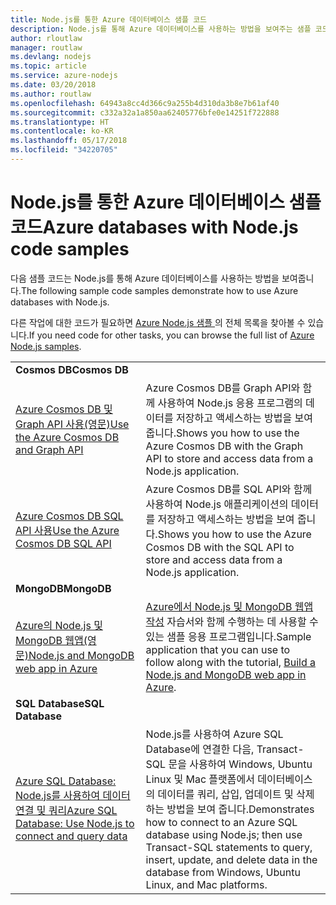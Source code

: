 ```yaml
---
title: Node.js를 통한 Azure 데이터베이스 샘플 코드
description: Node.js를 통해 Azure 데이터베이스를 사용하는 방법을 보여주는 샘플 코드입니다.
author: rloutlaw
manager: routlaw
ms.devlang: nodejs
ms.topic: article
ms.service: azure-nodejs
ms.date: 03/20/2018
ms.author: routlaw
ms.openlocfilehash: 64943a8cc4d366c9a255b4d310da3b8e7b61af40
ms.sourcegitcommit: c332a32a1a850aa62405776bfe0e14251f722888
ms.translationtype: HT
ms.contentlocale: ko-KR
ms.lasthandoff: 05/17/2018
ms.locfileid: "34220705"
---
```

# <a name="azure-databases-with-nodejs-code-samples"></a><span data-ttu-id="b936a-103">Node.js를 통한 Azure 데이터베이스 샘플 코드</span><span class="sxs-lookup"><span data-stu-id="b936a-103">Azure databases with Node.js code samples</span></span>

<span data-ttu-id="b936a-104">다음 샘플 코드는 Node.js를 통해 Azure 데이터베이스를 사용하는 방법을 보여줍니다.</span><span class="sxs-lookup"><span data-stu-id="b936a-104">The following sample code samples demonstrate how to use Azure databases with Node.js.</span></span>

<span data-ttu-id="b936a-105">다른 작업에 대한 코드가 필요하면 [Azure Node.js 샘플 ](https://azure.microsoft.com/resources/samples/?term=nodejs)의 전체 목록을 찾아볼 수 있습니다.</span><span class="sxs-lookup"><span data-stu-id="b936a-105">If you need code for other tasks, you can browse the full list of [Azure Node.js samples](https://azure.microsoft.com/resources/samples/?term=nodejs).</span></span>

| | |
|---|---|
| <span data-ttu-id="b936a-106">**Cosmos DB**</span><span class="sxs-lookup"><span data-stu-id="b936a-106">**Cosmos DB**</span></span> ||
| [<span data-ttu-id="b936a-107">Azure Cosmos DB 및 Graph API 사용(영문)</span><span class="sxs-lookup"><span data-stu-id="b936a-107">Use the Azure Cosmos DB and Graph API</span></span>](https://azure.microsoft.com/resources/samples/azure-cosmos-db-graph-nodejs-getting-started/) | <span data-ttu-id="b936a-108">Azure Cosmos DB를 Graph API와 함께 사용하여 Node.js 응용 프로그램의 데이터를 저장하고 액세스하는 방법을 보여 줍니다.</span><span class="sxs-lookup"><span data-stu-id="b936a-108">Shows you how to use the Azure Cosmos DB with the Graph API to store and access data from a Node.js application.</span></span> |
| [<span data-ttu-id="b936a-109">Azure Cosmos DB SQL API 사용</span><span class="sxs-lookup"><span data-stu-id="b936a-109">Use the Azure Cosmos DB SQL API</span></span>](https://azure.microsoft.com/resources/samples/azure-cosmos-db-documentdb-nodejs-getting-started/) | <span data-ttu-id="b936a-110">Azure Cosmos DB를 SQL API와 함께 사용하여 Node.js 애플리케이션의 데이터를 저장하고 액세스하는 방법을 보여 줍니다.</span><span class="sxs-lookup"><span data-stu-id="b936a-110">Shows you how to use the Azure Cosmos DB with the SQL API to store and access data from a Node.js application.</span></span> |
| <span data-ttu-id="b936a-111">**MongoDB**</span><span class="sxs-lookup"><span data-stu-id="b936a-111">**MongoDB**</span></span> ||
| [<span data-ttu-id="b936a-112">Azure의 Node.js 및 MongoDB 웹앱(영문)</span><span class="sxs-lookup"><span data-stu-id="b936a-112">Node.js and MongoDB web app in Azure</span></span>](https://azure.microsoft.com/resources/samples/meanjs/) | <span data-ttu-id="b936a-113">[Azure에서 Node.js 및 MongoDB 웹앱 작성](http://docs.microsoft.com/azure/app-service-web/app-service-web-tutorial-nodejs-mongodb-app?toc=/azure/node/toc.json&bc=/azure/node/toc.json) 자습서와 함께 수행하는 데 사용할 수 있는 샘플 응용 프로그램입니다.</span><span class="sxs-lookup"><span data-stu-id="b936a-113">Sample application that you can use to follow along with the tutorial, [Build a Node.js and MongoDB web app in Azure](http://docs.microsoft.com/azure/app-service-web/app-service-web-tutorial-nodejs-mongodb-app?toc=/azure/node/toc.json&bc=/azure/node/toc.json).</span></span> |
| <span data-ttu-id="b936a-114">**SQL Database**</span><span class="sxs-lookup"><span data-stu-id="b936a-114">**SQL Database**</span></span> ||
| [<span data-ttu-id="b936a-115">Azure SQL Database: Node.js를 사용하여 데이터 연결 및 쿼리</span><span class="sxs-lookup"><span data-stu-id="b936a-115">Azure SQL Database: Use Node.js to connect and query data</span></span>](https://docs.microsoft.com/azure/sql-database/sql-database-connect-query-nodejs) | <span data-ttu-id="b936a-116">Node.js를 사용하여 Azure SQL Database에 연결한 다음, Transact-SQL 문을 사용하여 Windows, Ubuntu Linux 및 Mac 플랫폼에서 데이터베이스의 데이터를 쿼리, 삽입, 업데이트 및 삭제하는 방법을 보여 줍니다.</span><span class="sxs-lookup"><span data-stu-id="b936a-116">Demonstrates how to connect to an Azure SQL database using Node.js; then use Transact-SQL statements to query, insert, update, and delete data in the database from Windows, Ubuntu Linux, and Mac platforms.</span></span> |
